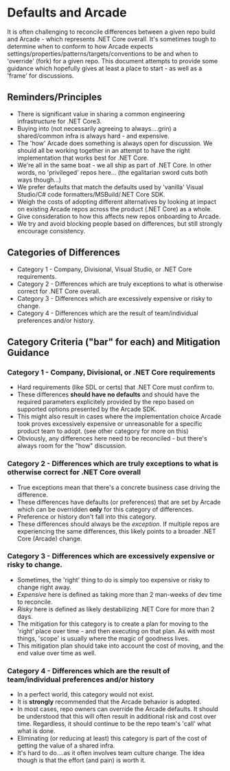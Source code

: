 # Defaults and Arcade

It is often challenging to reconcile differences between a given repo build and Arcade - which represents .NET Core overall.  It's sometimes tough to determine when to conform to how Arcade expects settings/properties/patterns/targets/conventions to be and when to 'override' (fork) for a given repo.  This document attempts to provide some guidance which hopefully gives at least a place to start - as well as a 'frame' for discussions.

## Reminders/Principles
* There is significant value in sharing a common engineering infrastructure for .NET Core3.
* Buying into (not necessarily agreeing to always....grin) a shared/common infra is always hard - and expensive.
* The 'how' Arcade does something is always open for discussion.  We should all be working together in an attempt to have the right implementation that works best for .NET Core.
* We're all in the same boat - we all ship as part of .NET Core.  In other words, no 'privileged' repos here...  (the egalitarian sword cuts both ways though...)
* We prefer defaults that match the defaults used by 'vanilla' Visual Studio/C# code formatters/MSBuild/.NET Core SDK.
* Weigh the costs of adopting different alternatives by looking at impact on existing Arcade repos across the product (.NET Core) as a whole.
* Give consideration to how this affects new repos onboarding to Arcade.
* We try and avoid blocking people based on differences, but still strongly encourage consistency.

## Categories of Differences

* Category 1 - Company, Divisional, Visual Studio, or .NET Core requirements.
* Category 2 - Differences which are truly exceptions to what is otherwise correct for .NET Core overall.
* Category 3 - Differences which are excessively expensive or risky to change.
* Category 4 - Differences which are the result of team/individual preferences and/or history.

## Category Criteria ("bar" for each) and Mitigation Guidance

### Category 1 - Company, Divisional, or .NET Core requirements  

* Hard requirements (like SDL or certs) that .NET Core must confirm to.
* These differences **should have no defaults** and should have the required parameters explicitely provided by the repo based on supported options presented by the Arcade SDK.  
* This might also result in cases where the implementation choice Arcade took proves excessively expensive or unreasonable for a specific product team to adopt.  (see other category for more on this)
* Obviously, any differences here need to be reconciled - but there's always room for the "how" discussion.

### Category 2 - Differences which are truly exceptions to what is otherwise correct for .NET Core overall

* True exceptions mean that there's a concrete business case driving the difference.  
* These differences have defaults (or preferences) that are set by Arcade which can be overridden **only** for this category of differences.
* Preference or history don't fall into this category. 
* These differences should always be the *exception*.  If multiple repos are experiencing the same differences, this likely points to a broader .NET Core (Arcade) change.

### Category 3 - Differences which are excessively expensive or risky to change.

* Sometimes, the 'right' thing to do is simply too expensive or risky to change right away.
* *Expensive* here is defined as taking more than 2 man-weeks of dev time to reconcile.
* *Risky* here is defined as likely destabilizing .NET Core for more than 2 days.
* The mitigation for this category is to create a plan for moving to the 'right' place over time - and then executing on that plan.  As with most things, 'scope' is usually where the magic of goodness lives.
* This mitigation plan should take into account the cost of moving, and the end value over time as well.

### Category 4 - Differences which are the result of team/individual preferences and/or history

* In a perfect world, this category would not exist.
* It is **strongly** recommended that the Arcade behavior is adopted.  
* In most cases, repo owners can override the Arcade defaults. It should be understood that this will often result in additional risk and cost over time.  Regardless, it should continue to be the repo  team's 'call' what what is done.
* Eliminating (or reducing at least) this category is part of the cost of getting the value of a shared infra.
* It's hard to do....as it often involves team culture change.  The idea though is that the effort (and pain) is worth it.

